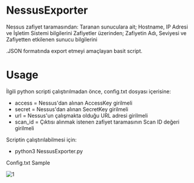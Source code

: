 # NessusExporter

Nessus zafiyet taramasından:
Taranan sunuculara ait; Hostname, IP Adresi ve İşletim Sistemi bilgilerini
Zafiyetler üzerinden; Zafiyetin Adı, Seviyesi ve Zafiyetten etkilenen sunucu bilgilerini

.JSON formatında export etmeyi amaçlayan basit script.


# Usage

İlgili python scripti çalıştırılmadan önce, config.txt dosyası içerisine:

  - access = Nessus'dan alınan AccessKey girilmeli
  - secret = Nessus'dan alınan SecretKey girilmeli
  - url = Nessus'un çalışmakta olduğu URL adresi girilmeli
  - scan_id = Çıktısı alınmak istenen zafiyet taramasının Scan ID değeri girilmeli

Scriptin çalıştırılabilmesi için:

  - python3 NessusExporter.py



Config.txt Sample

![1](https://user-images.githubusercontent.com/45037356/150573599-3201016b-ac7b-4d28-a79a-16aa1ed67730.png)

